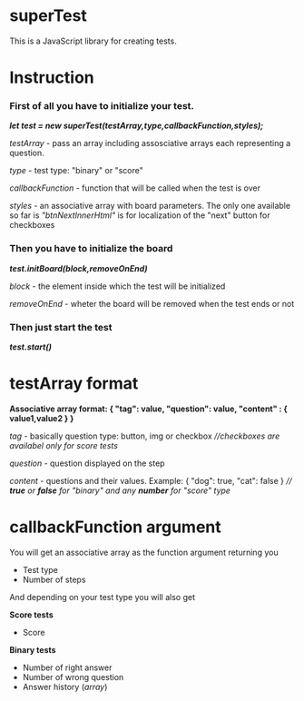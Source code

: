 # superTest
This is a JavaScript library for creating tests.

# Instruction

<h3>First of all you have to initialize your test.</h3>

<i> <b> let test = new superTest(testArray,type,callbackFunction,styles); </b> </i>

<i>testArray</i> - pass an array including assosciative arrays each representing a question.

<i> type </i> - test type: "binary" or "score"

<i> callbackFunction </i> - function that will be called when the test is over

<i> styles </i> - an associative array with board parameters. The only one available so far is <i>"btnNextInnerHtml"</i> is for localization of the "next" button for checkboxes


<h3> Then you have to initialize the board </h3>

<i> <b> test.initBoard(block,removeOnEnd) </b> </i>

<i> block </i> - the element inside which the test will be initialized

<i> removeOnEnd </i> - wheter the board will be removed when the test ends or not

<h3> Then just start the test </h3>

<i> <b> test.start() </b> </i>

# testArray format
<b> Associative array format: { "tag": value, "question": value, "content" : { value1,value2 } } </b>

<i> tag </i> - basically question type: button, img or checkbox <i> //checkboxes are availabel only for score tests </i>

<i> question </i> - question displayed on the step

<i> content </i> - questions and their values. Example: { "dog": true, "cat": false } <i>// <b>true</b> or <b>false</b> for "binary" and any <b>number</b> for "score" type </i>

# callbackFunction argument

You will get an associative array as the function argument returning you

<ul> 
<li> Test type </li>
<li> Number of steps </li>
</ul>

And depending on your test type you will also get 

<b> Score tests </b>
<ul>
<li> Score </li>
</ul>

<b> Binary tests </b>
<ul> 
<li> Number of right answer </li>
<li> Number of wrong question </li>
<li> Answer history (<i>array</i>) </li>
</ul>

